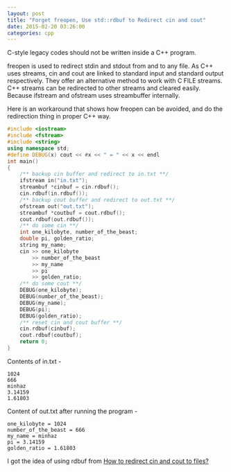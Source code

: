 ```yaml
---
layout: post
title: "Forget freopen, Use std::rdbuf to Redirect cin and cout"
date: 2015-02-20 03:26:00
categories: cpp
---
```

C-style legacy codes should not be written inside a C++ program.

freopen is used to redirect stdin and stdout from and to any file. As C++ uses streams, cin and cout are linked to standard input and standard output respectively. They offer an alternative method to work with C FILE streams. C++ streams can be redirected to other streams and cleared easily. Because ifstream and ofstream uses streambuffer internally.

Here is an workaround that shows how freopen can be avoided, and do the redirection thing in proper C++ way.

```cpp
#include <iostream>
#include <fstream>
#include <string>
using namespace std;
#define DEBUG(x) cout << #x << " = " << x << endl
int main()
{
    /** backup cin buffer and redirect to in.txt **/
    ifstream in("in.txt");
    streambuf *cinbuf = cin.rdbuf();
    cin.rdbuf(in.rdbuf());
    /** backup cout buffer and redirect to out.txt **/
    ofstream out("out.txt");
    streambuf *coutbuf = cout.rdbuf();
    cout.rdbuf(out.rdbuf());
    /** do some cin **/
    int one_kilobyte, number_of_the_beast;
    double pi, golden_ratio;
    string my_name;
    cin >> one_kilobyte
        >> number_of_the_beast
        >> my_name
        >> pi
        >> golden_ratio;
    /** do some cout **/
    DEBUG(one_kilobyte);
    DEBUG(number_of_the_beast);
    DEBUG(my_name);
    DEBUG(pi);
    DEBUG(golden_ratio);
    /** reset cin and cout buffer **/
    cin.rdbuf(cinbuf);
    cout.rdbuf(coutbuf);
    return 0;
}
```

Contents of in.txt -

```
1024
666
minhaz
3.14159
1.61803
```

Content of out.txt after running the program -

```
one_kilobyte = 1024
number_of_the_beast = 666
my_name = minhaz
pi = 3.14159
golden_ratio = 1.61803
```

I got the idea of using rdbuf from [How to redirect cin and cout to files?](http://stackoverflow.com/a/10151286/1288414)
